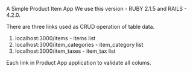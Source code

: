A Simple Product Item App We use this version - RUBY 2.1.5 and RAILS - 4.2.0. 

There are three links used as CRUD operation of table data.

1. localhost:3000/items - items list
2. localhost:3000/item_categories - item_category list
3. localhost:3000/item_taxes - item_tax list

Each link in Product App application to validate all colums.

